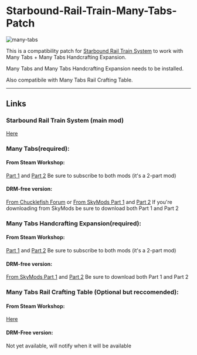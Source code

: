 # Starbound-Rail-Train-Many-Tabs-Patch

![many-tabs](https://github.com/CondensedChaos/Starbound-Rail-Train-Many-Tabs-Patch/assets/121590835/30254a77-a85d-4b40-b875-ca22b023e712)

This is a compatibility patch for [Starbound Rail Train System](https://github.com/CondensedChaos/Starbound-Rail-Train/tree/main) to work with Many Tabs + Many Tabs Handcrafting Expansion.

Many Tabs and Many Tabs Handcrafting Expansion needs to be installed.

Also compatibile with Many Tabs Rail Crafting Table.

---

## Links

### Starbound Rail Train System (main mod)
[Here](https://github.com/CondensedChaos/Starbound-Rail-Train/tree/main)

### Many Tabs(required):

#### From Steam Workshop:
[Part 1](https://steamcommunity.com/workshop/filedetails/?id=1119086325) and [Part 2](https://steamcommunity.com/workshop/filedetails/?id=956247051)
Be sure to subscribe to both mods (it's a 2-part mod)

#### DRM-free version:
[From Chucklefish Forum](https://community.playstarbound.com/resources/many-tabs.4813/)
or 
[From SkyMods Part 1](https://catalogue.smods.ru/archives/5449) and [Part 2](https://catalogue.smods.ru/archives/5447)
If you're downloading from SkyMods be sure to download both Part 1 and Part 2

### Many Tabs Handcrafting Expansion(required):

#### From Steam Workshop:
[Part 1](https://steamcommunity.com/workshop/filedetails/?id=2248892900) and [Part 2](https://steamcommunity.com/workshop/filedetails/?id=956247051)
Be sure to subscribe to both mods (it's a 2-part mod)

#### DRM-free version:
[From SkyMods Part 1](https://catalogue.smods.ru/archives/111834) and [Part 2](https://catalogue.smods.ru/archives/111835)
Be sure to download both Part 1 and Part 2

### Many Tabs Rail Crafting Table (Optional but reccomended):

#### From Steam Workshop:
[Here](https://steamcommunity.com/sharedfiles/filedetails/?id=2810272474) 

#### DRM-Free version:
Not yet available, will notify when it will be available
